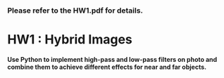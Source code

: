 ### Please refer to the HW1.pdf for details.

# **HW1 : Hybrid Images**  

  #### Use Python to implement high-pass and low-pass filters on photo and combine them to achieve different effects for near and far objects.  

